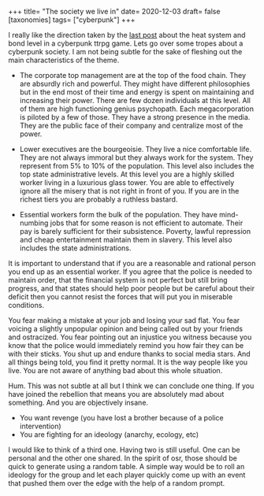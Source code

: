 +++
title= "The society we live in"
date= 2020-12-03
draft= false
[taxonomies]
tags= ["cyberpunk"]
+++

I really like the direction taken by the [last
post](@/2020-12-02-player-clusters.md) about the heat system and bond level in a
cyberpunk ttrpg game. Lets go over some tropes about a cyberpunk society. I am
not being subtle for the sake of fleshing out the main characteristics of the
theme.

<!-- more -->

* The corporate top management are at the top of the food chain. They are
  absurdly rich and powerful. They might have different philosophies but in the
  end most of their time and energy is spent on maintaining and increasing their
  power. There are few dozen individuals at this level. All of them are high
  functioning genius psychopath. Each megacorporation is piloted by a few of
  those. They have a strong presence in the media. They are the public face of
  their company and centralize most of the power.

* Lower executives are the bourgeoisie. They live a nice comfortable life. They
  are not always immoral but they always work for the system. They represent
  from 5% to 10% of the population. This level also includes the top state
  administrative levels. At this level you are a highly skilled worker living in
  a luxurious glass tower. You are able to effectively ignore all the misery
  that is not right in front of you. If you are in the richest tiers you are
  probably a ruthless bastard.

* Essential workers form the bulk of the population. They have mind-numbing jobs
  that for some reason is not efficient to automate. Their pay is barely
  sufficient for their subsistence. Poverty, lawful repression and cheap
  entertainment maintain them in slavery. This level also includes the state
  administrations.

It is important to understand that if you are a reasonable and rational person
you end up as an essential worker. If you agree that the police is needed to
maintain order, that the financial system is not perfect but still bring
progress, and that states should help poor people but be careful about their
deficit then you cannot resist the forces that will put you in miserable
conditions.

You fear making a mistake at your job and losing your sad flat. You fear voicing
a slightly unpopular opinion and being called out by your friends and
ostracized. You fear pointing out an injustice you witness because you know that
the police would immediately remind you how fair they can be with their sticks.
You shut up and endure thanks to social media stars. And all things being told,
you find it pretty normal. It is the way people like you live. You are not aware
of anything bad about this whole situation.

Hum. This was not subtle at all but I think we can conclude one thing. If you
have joined the rebellion that means you are absolutely mad about something. And
you are objectively insane.

- You want revenge (you have lost a brother because of a police intervention)
- You are fighting for an ideology (anarchy, ecology, etc)

I would like to think of a third one. Having two is still useful. One can be
personal and the other one shared. In the spirit of osr, those should be quick
to generate using a random table. A simple way would be to roll an ideology for
the group and let each player quickly come up with an event that pushed them
over the edge with the help of a random prompt.
